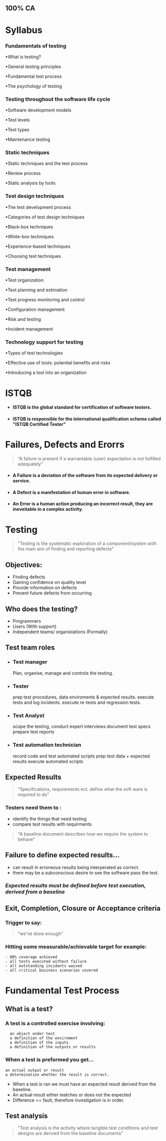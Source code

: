 
## 100% CA 

# Syllabus

### Fundamentals of testing

•What is testing?  

•General testing principles  

•Fundamental test process 

•The psychology of testing  

### Testing throughout the software life cycle

•Software development models 

•Test levels  

•Test types 

•Maintenance testing 


### Static techniques 

•Static techniques and the test process  

•Review process  

•Static analysis by tools

### Test design techniques  

•The test development process 

•Categories of test design techniques  

•Black-box techniques  

•White-box techniques 

•Experience-based techniques 

•Choosing test techniques


### Test management 

•Test organization

•Test planning and estimation

•Test progress monitoring and control

•Configuration management 

•Risk and testing  

•Incident management



### Technology support for testing

•Types of test technologies

•Effective use of tools: potential benefits and risks

•Introducing a tool into an organization

# ISTQB

- #### ISTQB is the global standard for certification of software testers.

- #### ISTQB is responsible for the international qualification scheme called "ISTQB Certified Tester"

# Failures, Defects and Erorrs 

> “A failure is present if a warrantable (user) expectation is not fulfilled adequately”

- #### A Failure is **a deviation of the software from its expected delivery or service.**

- #### A Defect is  a manifestation of human error in software.

- #### An Error is a human action producing an incorrect result, they are ineveitable in a complex activity.

# Testing

 >"Testing is the systematic exploration of a component/system with the main aim of finding and reporting defects"

## Objectives:

- Finding defects
- Gaining confidence on quality level
-  Provide information on defects
- Prevent future defects from occurring

## Who does the testing?

- Programmers
- Users (With support)
- Independent teams/ organistations (Formally)

## Test team roles

- ### Test manager
	Plan, organise, manage and controls the testing.
- ### Tester
	prep test procedures, data enviroments & expected results.
	execute tests and log incidents.
	execute re-tests and regression tests.
- ### Test Analyst
	scope the testing, conduct expert interviews
	document test specs
	prepare test reports 
- ### Test automation technician
	record code and test automated scripts
	prep test data + expected results
	execute automated scripts

## Expected Results

> "Specifications, requirements ect. define what the soft ware is required to do"

### Testers need them to :
- identify the things that need testing
- compare test results with requirments

> "A baseline document describes how we require the system to behave"

## Failure to define expected results...
- can result in erroneous results being interperated as correct.
- there may be a subconscious desire to see the software pass the test.

### *Expected results must be defined before test execution, derived from a baseline*

## Exit, Completion, Closure or Acceptance criteria

### Trigger to say:

> "we've done enough"

### Hitting some measurable/achievable target for example:

	- 80% coverage achieved
	- all tests executed without failure
	- all outstanding incidents waived
	- all critical business scenarios covered

# Fundamental Test Process

## What is a test?

### A test is a controlled exercise involving:

	  an object under test
	  a definition of the enviroment
	  a definition of the inputs
	  a definition of the outputs or results

### When a test is preformed you get...

	an actual output or result
	a determination whether the result is correct.	

- When a test is ran we must have an expected result derived from the baseline.
- An actual result either matches or does not the expected
- Difference == fault,  therefore investigation is in order.

## Test analysis

> "Test analysis is the activity where tangible test conditions and test designs are derived from the baseline documents"




